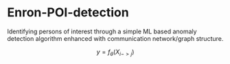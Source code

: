 # Enron-POI-detection
 Identifying persons of interest through a simple ML based anomaly detection algorithm enhanced with communication network/graph structure.

```math
y = f_\theta \left( X_{i->j} \right)
```
